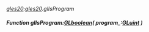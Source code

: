 _[gles20](../../modules/gles20/gles20-module.md):[gles20](../../modules/gles20/gles20-module.md).glIsProgram_
##### Function glIsProgram:[GLboolean](../../modules/gles20/gles20-glboolean.md)( program_:[GLuint](../../modules/gles20/gles20-gluint.md) )
